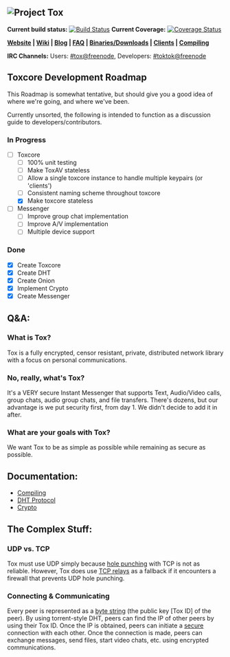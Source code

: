 ![Project Tox](https://raw.github.com/TokTok/toxcore/master/other/tox.png "Project Tox")
---

**Current build status:** [![Build Status](https://travis-ci.org/TokTok/c-toxcore.svg?branch=master)](https://travis-ci.org/TokTok/c-toxcore)
**Current Coverage:** [![Coverage Status](https://coveralls.io/repos/github/TokTok/toxcore/badge.svg?branch=master)](https://coveralls.io/github/TokTok/toxcore?branch=master)

**[Website](https://tox.chat) | [Wiki](https://wiki.tox.chat/) | [Blog](https://blog.tox.chat/) | [FAQ](https://wiki.tox.chat/doku.php?id=users:faq) | [Binaries/Downloads](https://wiki.tox.chat/Binaries) | [Clients](https://wiki.tox.chat/doku.php?id=clients) | [Compiling](/INSTALL.md)**

**IRC Channels:** Users: [#tox@freenode](https://webchat.freenode.net/?channels=tox), Developers: [#toktok@freenode](https://webchat.freenode.net/?channels=toktok)

## Toxcore Development Roadmap
This Roadmap is somewhat tentative, but should give you a good idea of where
we're going, and where we've been.

Currently unsorted, the following is intended to function as a discussion guide
to developers/contributors.

### In Progress
- [ ] Toxcore
    - [ ] 100% unit testing
    - [ ] Make ToxAV stateless
    - [ ] Allow a single toxcore instance to handle multiple keypairs (or 'clients')
    - [ ] Consistent naming scheme throughout toxcore
    - [X] Make toxcore stateless
- [ ] Messenger
    - [ ] Improve group chat implementation
    - [ ] Improve A/V implementation
    - [ ] Multiple device support

### Done
- [X] Create Toxcore
- [X] Create DHT
- [X] Create Onion
- [X] Implement Crypto
- [X] Create Messenger

## Q&A:

### What is Tox?

Tox is a fully encrypted, censor resistant, private, distributed network library with a focus on personal communications.

### No, really, what's Tox?

It's a VERY secure Instant Messenger that supports Text, Audio/Video calls, group chats, audio group chats, and file transfers. There's dozens, but our advantage is we put security first, from day 1. We didn't decide to add it in after.

### What are your goals with Tox?

We want Tox to be as simple as possible while remaining as secure as possible.

## Documentation:
- [Compiling](/INSTALL.md)
- [DHT Protocol](/docs/updates/DHT.md)<br />
- [Crypto](/docs/updates/Crypto.md)<br />

## The Complex Stuff:
### UDP vs. TCP
Tox must use UDP simply because [hole punching](https://en.wikipedia.org/wiki/UDP_hole_punching) with TCP is not as reliable.
However, Tox does use [TCP relays](/docs/TCP_Network.txt) as a fallback if it encounters a firewall that prevents UDP hole punching.

### Connecting & Communicating
Every peer is represented as a [byte string](https://en.wikipedia.org/wiki/String_(computer_science)) (the public key [Tox ID] of the peer). By using torrent-style DHT, peers can find the IP of other peers by using their Tox ID. Once the IP is obtained, peers can initiate a [secure](/docs/updates/Crypto.md) connection with each other. Once the connection is made, peers can exchange messages, send files, start video chats, etc. using encrypted communications.


